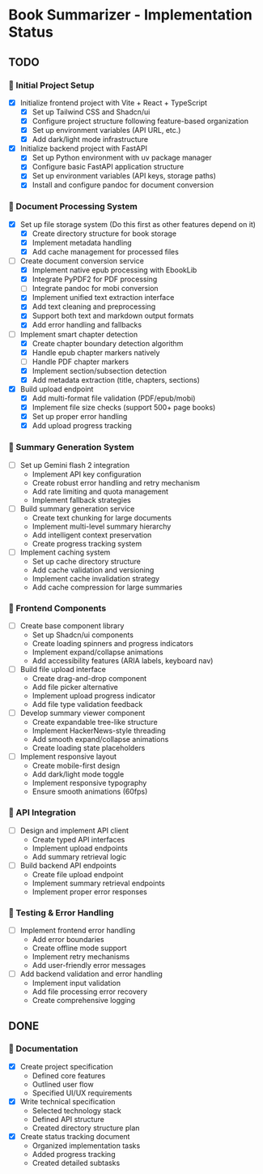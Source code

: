 # Book Summarizer - Implementation Status

## TODO

### 🎯 Initial Project Setup

- [x] Initialize frontend project with Vite + React + TypeScript
  - [x] Set up Tailwind CSS and Shadcn/ui
  - [x] Configure project structure following feature-based organization
  - [x] Set up environment variables (API URL, etc.)
  - [x] Add dark/light mode infrastructure
- [x] Initialize backend project with FastAPI
  - [x] Set up Python environment with uv package manager
  - [x] Configure basic FastAPI application structure
  - [x] Set up environment variables (API keys, storage paths)
  - [x] Install and configure pandoc for document conversion

### 📑 Document Processing System

- [x] Set up file storage system (Do this first as other features depend on it)
  - [x] Create directory structure for book storage
  - [x] Implement metadata handling
  - [x] Add cache management for processed files
- [ ] Create document conversion service
  - [x] Implement native epub processing with EbookLib
  - [x] Integrate PyPDF2 for PDF processing
  - [ ] Integrate pandoc for mobi conversion
  - [x] Implement unified text extraction interface
  - [x] Add text cleaning and preprocessing
  - [x] Support both text and markdown output formats
  - [x] Add error handling and fallbacks
- [ ] Implement smart chapter detection
  - [x] Create chapter boundary detection algorithm
  - [x] Handle epub chapter markers natively
  - [ ] Handle PDF chapter markers
  - [x] Implement section/subsection detection
  - [x] Add metadata extraction (title, chapters, sections)
- [x] Build upload endpoint
  - [x] Add multi-format file validation (PDF/epub/mobi)
  - [x] Implement file size checks (support 500+ page books)
  - [x] Set up proper error handling
  - [x] Add upload progress tracking

### 🤖 Summary Generation System

- [ ] Set up Gemini flash 2 integration
  - Implement API key configuration
  - Create robust error handling and retry mechanism
  - Add rate limiting and quota management
  - Implement fallback strategies
- [ ] Build summary generation service
  - Create text chunking for large documents
  - Implement multi-level summary hierarchy
  - Add intelligent context preservation
  - Create progress tracking system
- [ ] Implement caching system
  - Set up cache directory structure
  - Add cache validation and versioning
  - Implement cache invalidation strategy
  - Add cache compression for large summaries

### 🎨 Frontend Components

- [ ] Create base component library
  - Set up Shadcn/ui components
  - Create loading spinners and progress indicators
  - Implement expand/collapse animations
  - Add accessibility features (ARIA labels, keyboard nav)
- [ ] Build file upload interface
  - Create drag-and-drop component
  - Add file picker alternative
  - Implement upload progress indicator
  - Add file type validation feedback
- [ ] Develop summary viewer component
  - Create expandable tree-like structure
  - Implement HackerNews-style threading
  - Add smooth expand/collapse animations
  - Create loading state placeholders
- [ ] Implement responsive layout
  - Create mobile-first design
  - Add dark/light mode toggle
  - Implement responsive typography
  - Ensure smooth animations (60fps)

### 🔄 API Integration

- [ ] Design and implement API client
  - Create typed API interfaces
  - Implement upload endpoints
  - Add summary retrieval logic
- [ ] Build backend API endpoints
  - Create file upload endpoint
  - Implement summary retrieval endpoints
  - Implement proper error responses

### 🧪 Testing & Error Handling

- [ ] Implement frontend error handling
  - Add error boundaries
  - Create offline mode support
  - Implement retry mechanisms
  - Add user-friendly error messages
- [ ] Add backend validation and error handling
  - Implement input validation
  - Add file processing error recovery
  - Create comprehensive logging

## DONE

### 📝 Documentation

- [x] Create project specification
  - Defined core features
  - Outlined user flow
  - Specified UI/UX requirements
- [x] Write technical specification
  - Selected technology stack
  - Defined API structure
  - Created directory structure plan
- [x] Create status tracking document
  - Organized implementation tasks
  - Added progress tracking
  - Created detailed subtasks
